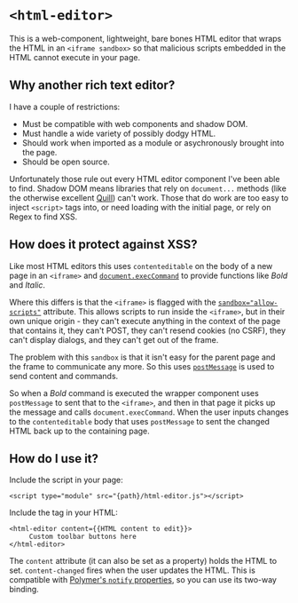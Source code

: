 # `<html-editor>`

This is a web-component, lightweight, bare bones HTML editor that wraps the HTML in an `<iframe sandbox>` so that malicious scripts embedded in the HTML cannot execute in your page.

## Why another rich text editor?

I have a couple of restrictions:

* Must be compatible with web components and shadow DOM. 
* Must handle a wide variety of possibly dodgy HTML.
* Should work when imported as a module or asychronously brought into the page.
* Should be open source.

Unfortunately those rule out every HTML editor component I've been able to find. Shadow DOM means libraries that rely on `document...` methods (like the otherwise excellent [Quill](https://github.com/quilljs/quill)) can't work. Those that do work are too easy to inject `<script>` tags into, or need loading with the initial page, or rely on Regex to find XSS.

## How does it protect against XSS?

Like most HTML editors this uses `contenteditable` on the body of a new page in an `<iframe>` and [`document.execCommand`](https://developer.mozilla.org/en-US/docs/Web/API/Document/execCommand) to provide functions like _Bold_ and _Italic_.

Where this differs is that the `<iframe>` is flagged with the [`sandbox="allow-scripts"`](https://developer.mozilla.org/en-US/docs/Web/HTML/Element/iframe) attribute. This allows scripts to run inside the `<iframe>`, but in their own unique origin - they can't execute anything in the context of the page that contains it, they can't POST, they can't resend cookies (no CSRF), they can't display dialogs, and they can't get out of the frame.

The problem with this `sandbox` is that it isn't easy for the parent page and the frame to communicate any more. So this uses [`postMessage`](https://developer.mozilla.org/en-US/docs/Web/API/Window/postMessage) is used to send content and commands.

So when a _Bold_ command is executed the wrapper component uses `postMessage` to sent that to the `<iframe>`, and then in that page it picks up the message and calls `document.execCommand`. When the user inputs changes to the `contenteditable` body that uses `postMessage` to sent the changed HTML back up to the containing page.

## How do I use it?

Include the script in your page:

    <script type="module" src="{path}/html-editor.js"></script>
    
Include the tag in your HTML:

    <html-editor content={{HTML content to edit}}>
         Custom toolbar buttons here
    </html-editor>
    
The `content` attribute (it can also be set as a property) holds the HTML to set. `content-changed` fires when the user updates the HTML. This is compatible with [Polymer's `notify` properties](https://www.polymer-project.org/2.0/docs/devguide/properties), so you can use its two-way binding.
